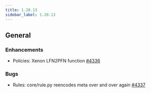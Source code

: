 ```yaml
---
title: 1.20.13
sidebar_label: 1.20.13
---
```


## General

### Enhancements

- Policies: Xenon LFN2PFN function [#4336](https://github.com/rucio/rucio/issues/4336)

### Bugs

- Rules: core/rule.py reencodes meta over and over again [#4337](https://github.com/rucio/rucio/issues/4337)
